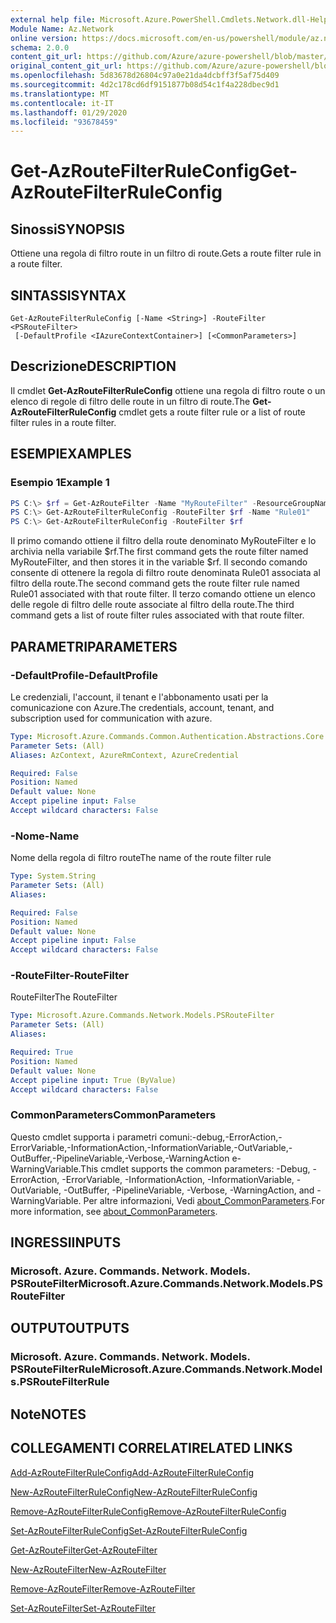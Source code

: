 ```yaml
---
external help file: Microsoft.Azure.PowerShell.Cmdlets.Network.dll-Help.xml
Module Name: Az.Network
online version: https://docs.microsoft.com/en-us/powershell/module/az.network/get-azroutefilterruleconfig
schema: 2.0.0
content_git_url: https://github.com/Azure/azure-powershell/blob/master/src/Network/Network/help/Get-AzRouteFilterRuleConfig.md
original_content_git_url: https://github.com/Azure/azure-powershell/blob/master/src/Network/Network/help/Get-AzRouteFilterRuleConfig.md
ms.openlocfilehash: 5d83678d26804c97a0e21da4dcbff3f5af75d409
ms.sourcegitcommit: 4d2c178cd6df9151877b08d54c1f4a228dbec9d1
ms.translationtype: MT
ms.contentlocale: it-IT
ms.lasthandoff: 01/29/2020
ms.locfileid: "93678459"
---
```

# <span data-ttu-id="ca504-101">Get-AzRouteFilterRuleConfig</span><span class="sxs-lookup"><span data-stu-id="ca504-101">Get-AzRouteFilterRuleConfig</span></span>

## <span data-ttu-id="ca504-102">Sinossi</span><span class="sxs-lookup"><span data-stu-id="ca504-102">SYNOPSIS</span></span>
<span data-ttu-id="ca504-103">Ottiene una regola di filtro route in un filtro di route.</span><span class="sxs-lookup"><span data-stu-id="ca504-103">Gets a route filter rule in a route filter.</span></span>

## <span data-ttu-id="ca504-104">SINTASSI</span><span class="sxs-lookup"><span data-stu-id="ca504-104">SYNTAX</span></span>

```
Get-AzRouteFilterRuleConfig [-Name <String>] -RouteFilter <PSRouteFilter>
 [-DefaultProfile <IAzureContextContainer>] [<CommonParameters>]
```

## <span data-ttu-id="ca504-105">Descrizione</span><span class="sxs-lookup"><span data-stu-id="ca504-105">DESCRIPTION</span></span>
<span data-ttu-id="ca504-106">Il cmdlet **Get-AzRouteFilterRuleConfig** ottiene una regola di filtro route o un elenco di regole di filtro delle route in un filtro di route.</span><span class="sxs-lookup"><span data-stu-id="ca504-106">The **Get-AzRouteFilterRuleConfig** cmdlet gets a route filter rule or a list of route filter rules in a route filter.</span></span>

## <span data-ttu-id="ca504-107">ESEMPI</span><span class="sxs-lookup"><span data-stu-id="ca504-107">EXAMPLES</span></span>

### <span data-ttu-id="ca504-108">Esempio 1</span><span class="sxs-lookup"><span data-stu-id="ca504-108">Example 1</span></span>
```powershell
PS C:\> $rf = Get-AzRouteFilter -Name "MyRouteFilter" -ResourceGroupName "MyResourceGroup"
PS C:\> Get-AzRouteFilterRuleConfig -RouteFilter $rf -Name "Rule01"
PS C:\> Get-AzRouteFilterRuleConfig -RouteFilter $rf
```

<span data-ttu-id="ca504-109">Il primo comando ottiene il filtro della route denominato MyRouteFilter e lo archivia nella variabile $rf.</span><span class="sxs-lookup"><span data-stu-id="ca504-109">The first command gets the route filter named MyRouteFilter, and then stores it in the variable $rf.</span></span>
<span data-ttu-id="ca504-110">Il secondo comando consente di ottenere la regola di filtro route denominata Rule01 associata al filtro della route.</span><span class="sxs-lookup"><span data-stu-id="ca504-110">The second command gets the route filter rule named Rule01 associated with that route filter.</span></span>
<span data-ttu-id="ca504-111">Il terzo comando ottiene un elenco delle regole di filtro delle route associate al filtro della route.</span><span class="sxs-lookup"><span data-stu-id="ca504-111">The third command gets a list of route filter rules associated with that route filter.</span></span>

## <span data-ttu-id="ca504-112">PARAMETRI</span><span class="sxs-lookup"><span data-stu-id="ca504-112">PARAMETERS</span></span>

### <span data-ttu-id="ca504-113">-DefaultProfile</span><span class="sxs-lookup"><span data-stu-id="ca504-113">-DefaultProfile</span></span>
<span data-ttu-id="ca504-114">Le credenziali, l'account, il tenant e l'abbonamento usati per la comunicazione con Azure.</span><span class="sxs-lookup"><span data-stu-id="ca504-114">The credentials, account, tenant, and subscription used for communication with azure.</span></span>

```yaml
Type: Microsoft.Azure.Commands.Common.Authentication.Abstractions.Core.IAzureContextContainer
Parameter Sets: (All)
Aliases: AzContext, AzureRmContext, AzureCredential

Required: False
Position: Named
Default value: None
Accept pipeline input: False
Accept wildcard characters: False
```

### <span data-ttu-id="ca504-115">-Nome</span><span class="sxs-lookup"><span data-stu-id="ca504-115">-Name</span></span>
<span data-ttu-id="ca504-116">Nome della regola di filtro route</span><span class="sxs-lookup"><span data-stu-id="ca504-116">The name of the route filter rule</span></span>

```yaml
Type: System.String
Parameter Sets: (All)
Aliases:

Required: False
Position: Named
Default value: None
Accept pipeline input: False
Accept wildcard characters: False
```

### <span data-ttu-id="ca504-117">-RouteFilter</span><span class="sxs-lookup"><span data-stu-id="ca504-117">-RouteFilter</span></span>
<span data-ttu-id="ca504-118">RouteFilter</span><span class="sxs-lookup"><span data-stu-id="ca504-118">The RouteFilter</span></span>

```yaml
Type: Microsoft.Azure.Commands.Network.Models.PSRouteFilter
Parameter Sets: (All)
Aliases:

Required: True
Position: Named
Default value: None
Accept pipeline input: True (ByValue)
Accept wildcard characters: False
```

### <span data-ttu-id="ca504-119">CommonParameters</span><span class="sxs-lookup"><span data-stu-id="ca504-119">CommonParameters</span></span>
<span data-ttu-id="ca504-120">Questo cmdlet supporta i parametri comuni:-debug,-ErrorAction,-ErrorVariable,-InformationAction,-InformationVariable,-OutVariable,-OutBuffer,-PipelineVariable,-Verbose,-WarningAction e-WarningVariable.</span><span class="sxs-lookup"><span data-stu-id="ca504-120">This cmdlet supports the common parameters: -Debug, -ErrorAction, -ErrorVariable, -InformationAction, -InformationVariable, -OutVariable, -OutBuffer, -PipelineVariable, -Verbose, -WarningAction, and -WarningVariable.</span></span> <span data-ttu-id="ca504-121">Per altre informazioni, Vedi [about_CommonParameters](https://go.microsoft.com/fwlink/?LinkID=113216).</span><span class="sxs-lookup"><span data-stu-id="ca504-121">For more information, see [about_CommonParameters](https://go.microsoft.com/fwlink/?LinkID=113216).</span></span>

## <span data-ttu-id="ca504-122">INGRESSI</span><span class="sxs-lookup"><span data-stu-id="ca504-122">INPUTS</span></span>

### <span data-ttu-id="ca504-123">Microsoft. Azure. Commands. Network. Models. PSRouteFilter</span><span class="sxs-lookup"><span data-stu-id="ca504-123">Microsoft.Azure.Commands.Network.Models.PSRouteFilter</span></span>

## <span data-ttu-id="ca504-124">OUTPUT</span><span class="sxs-lookup"><span data-stu-id="ca504-124">OUTPUTS</span></span>

### <span data-ttu-id="ca504-125">Microsoft. Azure. Commands. Network. Models. PSRouteFilterRule</span><span class="sxs-lookup"><span data-stu-id="ca504-125">Microsoft.Azure.Commands.Network.Models.PSRouteFilterRule</span></span>

## <span data-ttu-id="ca504-126">Note</span><span class="sxs-lookup"><span data-stu-id="ca504-126">NOTES</span></span>

## <span data-ttu-id="ca504-127">COLLEGAMENTI CORRELATI</span><span class="sxs-lookup"><span data-stu-id="ca504-127">RELATED LINKS</span></span>

[<span data-ttu-id="ca504-128">Add-AzRouteFilterRuleConfig</span><span class="sxs-lookup"><span data-stu-id="ca504-128">Add-AzRouteFilterRuleConfig</span></span>](./Add-AzRouteFilterRuleConfig.md)

[<span data-ttu-id="ca504-129">New-AzRouteFilterRuleConfig</span><span class="sxs-lookup"><span data-stu-id="ca504-129">New-AzRouteFilterRuleConfig</span></span>](./New-AzRouteFilterRuleConfig.md)

[<span data-ttu-id="ca504-130">Remove-AzRouteFilterRuleConfig</span><span class="sxs-lookup"><span data-stu-id="ca504-130">Remove-AzRouteFilterRuleConfig</span></span>](./Remove-AzRouteFilterRuleConfig.md)

[<span data-ttu-id="ca504-131">Set-AzRouteFilterRuleConfig</span><span class="sxs-lookup"><span data-stu-id="ca504-131">Set-AzRouteFilterRuleConfig</span></span>](./Set-AzRouteFilterRuleConfig.md)

[<span data-ttu-id="ca504-132">Get-AzRouteFilter</span><span class="sxs-lookup"><span data-stu-id="ca504-132">Get-AzRouteFilter</span></span>](./Get-AzRouteFilter.md)

[<span data-ttu-id="ca504-133">New-AzRouteFilter</span><span class="sxs-lookup"><span data-stu-id="ca504-133">New-AzRouteFilter</span></span>](./New-AzRouteFilter.md)

[<span data-ttu-id="ca504-134">Remove-AzRouteFilter</span><span class="sxs-lookup"><span data-stu-id="ca504-134">Remove-AzRouteFilter</span></span>](./Remove-AzRouteFilter.md)

[<span data-ttu-id="ca504-135">Set-AzRouteFilter</span><span class="sxs-lookup"><span data-stu-id="ca504-135">Set-AzRouteFilter</span></span>](./Set-AzRouteFilter.md)
